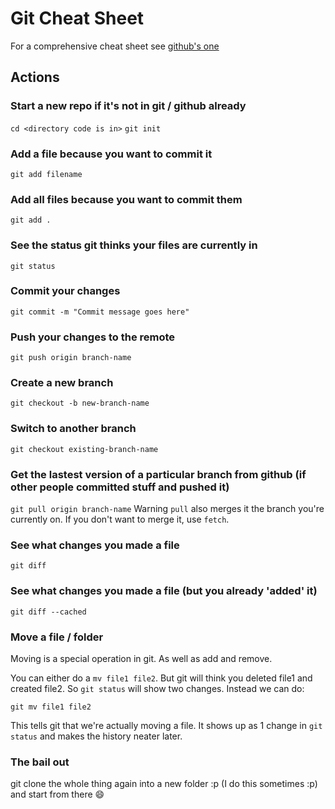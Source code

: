 # Git Cheat Sheet

For a comprehensive cheat sheet see [github's one]()

## Actions

### Start a new repo if it's not in git / github already

`cd <directory code is in>`
`git init`

### Add a file because you want to commit it

`git add filename`

### Add all files because you want to commit them

`git add .`

### See the status git thinks your files are currently in

`git status`

### Commit your changes

`git commit -m "Commit message goes here"`

### Push your changes to the remote

`git push origin branch-name`

### Create a new branch

`git checkout -b new-branch-name`

### Switch to another branch

`git checkout existing-branch-name`

### Get the lastest version of a particular branch from github (if other people committed stuff and pushed it)

`git pull origin branch-name` Warning `pull` also merges it the branch you're currently on. If you don't want to merge it, use `fetch`.


### See what changes you made a file

`git diff`

### See what changes you made a file (but you already 'added' it)

`git diff --cached`

### Move a file / folder

Moving is a special operation in git. As well as add and remove.

You can either do a `mv file1 file2`. But git will think you deleted file1 and created file2. So `git status` will show two changes. Instead we can do:

`git mv file1 file2`

This tells git that we're actually moving a file. It shows up as 1 change in `git status` and makes the history neater later. 

### The bail out

git clone the whole thing again into a new folder :p (I do this sometimes :p) and start from there :smile:
